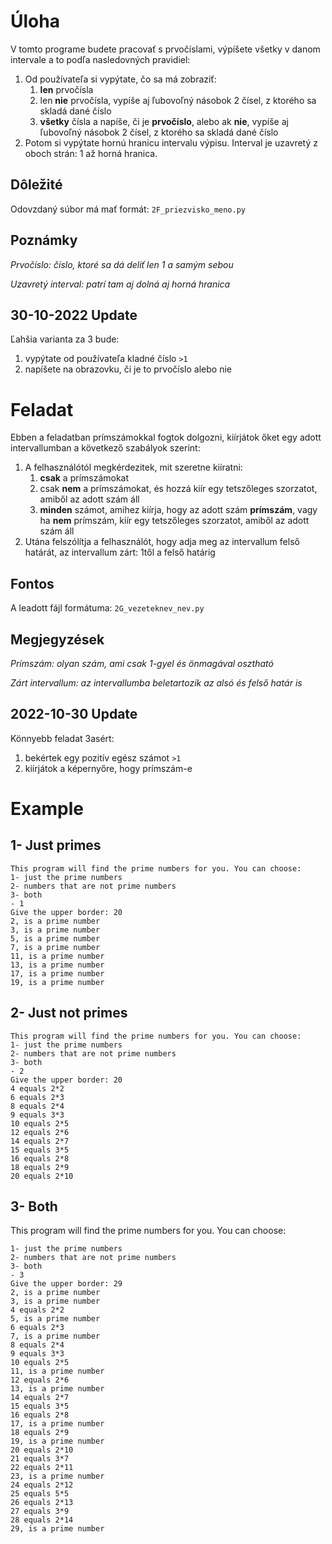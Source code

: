 


# Úloha
V tomto programe budete pracovať s prvočíslami, výpíšete všetky v danom intervale a to podľa nasledovných pravidiel:
 1. Od používateľa si vypýtate, čo sa má zobraziť:
	 1. **len** prvočísla
	 2. len **nie** prvočísla, vypíše aj ľubovoľný násobok 2 čísel, z ktorého sa skladá dané číslo
	 3. **všetky** čísla a napíše, či je **prvočíslo**, alebo ak **nie**, vypíše aj ľubovoľný násobok 2 čísel, z ktorého sa skladá dané číslo
1. Potom si vypýtate hornú hranicu intervalu výpisu. Interval je uzavretý z oboch strán: 1 až horná hranica.
## Dôležité
Odovzdaný súbor má mať formát: `2F_priezvisko_meno.py`
## Poznámky
_Prvočíslo: číslo, ktoré sa dá deliť len 1 a samým sebou_

_Uzavretý interval: patrí tam aj dolná aj horná hranica_

## 30-10-2022 Update
Ľahšia varianta za 3 bude:
1. vypýtate od používateľa kladné číslo `>1`
2. napíšete na obrazovku, či je to prvočíslo alebo nie

<!--
## 2-11-2022 Update
Na to, aby ste zistili, či číslo je prvočíslo, budete musieť prejsť celý interval čísel od `2` po `n-1`, kde `n` je hľadané číslo
Použiť môžete Pythonovu deklaráciu for cyklu
```py
for i in range(2, n):
	when modulo for any i is 0, n is not prime
else:
	it is prime```
```
alebo použijete takzvané flagy https://www.youtube.com/watch?v=lZ51aXq-VIg&ab_channel=CalebCurry čím si budete značiť, čo sa udialo
```py
isPrime = True
for i in range(2, n):
	when modulo for any i is 0, n is not prime 
		then isPrime = False
```
--->
# Feladat

Ebben a feladatban prímszámokkal fogtok dolgozni, kiírjátok őket egy adott intervallumban a következő szabályok szerint:
 1. A felhasználótól megkérdezitek, mit szeretne kiíratni:
	 1. **csak** a prímszámokat
	 2. csak **nem** a prímszámokat, és hozzá kiír egy tetszőleges szorzatot, amiből az adott szám áll
	 3. **minden** számot, amihez kiírja, hogy az adott szám **prímszám**, vagy ha **nem** prímszám, kiír egy tetszőleges szorzatot, amiből az adott szám áll
1. Utána felszólítja a felhasználót, hogy adja meg az intervallum felső határát, az intervallum zárt: 1től a felső határig
## Fontos
A leadott fájl formátuma: `2G_vezeteknev_nev.py`
## Megjegyzések
_Prímszám: olyan szám, ami csak 1-gyel és önmagával osztható_

_Zárt intervallum: az intervallumba beletartozik az alsó és felső határ is_
## 2022-10-30 Update
Könnyebb feladat 3asért:
1. bekértek egy pozitív egész számot `>1`
2. kiírjátok a képernyőre, hogy prímszám-e

<!--
## 2022-11-02 Update
Ahhoz, hogy egy számról megállapítsátok, hogy prímszám-e, végig kell haladni az összes lehetséges osztón `2`től `n-1`-ig, ahol `n` a szám, amelyikről ki akarjuk deríteni, hogy prímszám-e. 
kétféleképpen lehet Pythonban megkeresni, az első módszer Python specifikus:
```py
for i in range(2, n):
	when modulo for any i is 0, n is not prime
else:
	it is prime
```
Vagy úgynevezett flag, zászló változót használtok https://www.youtube.com/watch?v=lZ51aXq-VIg&ab_channel=CalebCurry amelyikkel azt jelzitek, történt-e változás:
```py
isPrime = True
for i in range(2, n):
	when modulo for any i is 0, n is not prime 
		then isPrime = False
```
--->

# Example
## 1- Just primes
```
This program will find the prime numbers for you. You can choose:
1- just the prime numbers
2- numbers that are not prime numbers
3- both
- 1
Give the upper border: 20
2, is a prime number
3, is a prime number
5, is a prime number
7, is a prime number
11, is a prime number
13, is a prime number
17, is a prime number
19, is a prime number
```

## 2- Just not primes
```
This program will find the prime numbers for you. You can choose:
1- just the prime numbers
2- numbers that are not prime numbers
3- both
- 2
Give the upper border: 20
4 equals 2*2
6 equals 2*3
8 equals 2*4
9 equals 3*3
10 equals 2*5
12 equals 2*6
14 equals 2*7
15 equals 3*5
16 equals 2*8
18 equals 2*9
20 equals 2*10
```
## 3- Both
This program will find the prime numbers for you. You can choose:
```
1- just the prime numbers
2- numbers that are not prime numbers
3- both
- 3
Give the upper border: 29
2, is a prime number
3, is a prime number
4 equals 2*2
5, is a prime number
6 equals 2*3
7, is a prime number
8 equals 2*4
9 equals 3*3
10 equals 2*5
11, is a prime number
12 equals 2*6
13, is a prime number
14 equals 2*7
15 equals 3*5
16 equals 2*8
17, is a prime number
18 equals 2*9
19, is a prime number
20 equals 2*10
21 equals 3*7
22 equals 2*11
23, is a prime number
24 equals 2*12
25 equals 5*5
26 equals 2*13
27 equals 3*9
28 equals 2*14
29, is a prime number
```
